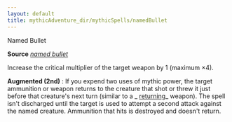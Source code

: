 ```yaml
---
layout: default
title: mythicAdventure_dir/mythicSpells/namedBullet
---
```

Named Bullet

**Source** [_named bullet_](ultimateComba_dir/spells/namedBullet#_named-bullet)

Increase the critical multiplier of the target weapon by 1 (maximum ×4).

**Augmented (2nd)** : If you expend two uses of mythic power, the target ammunition or weapon returns to the creature that shot or threw it just before that creature's next turn (similar to a _ [returning](magicItem_dir/weapons#_weapons-returning)_ weapon). The spell isn't discharged until the target is used to attempt a second attack against the named creature. Ammunition that hits is destroyed and doesn't return.

